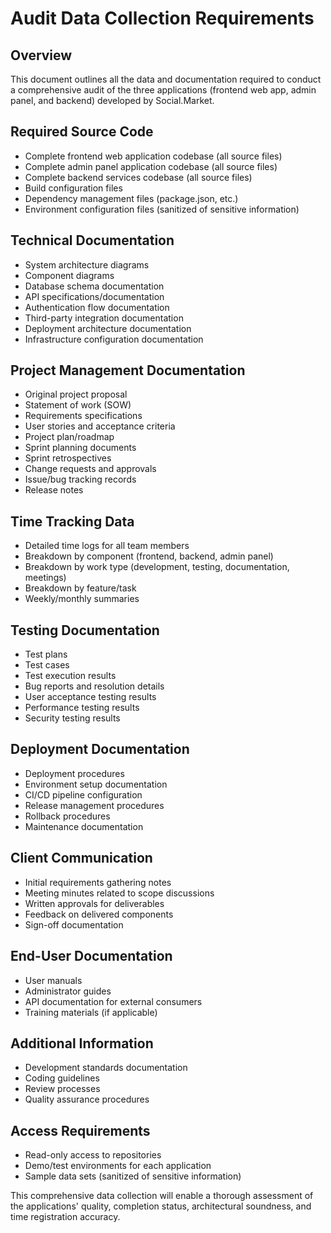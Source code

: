# Audit Data Collection Requirements

## Overview
This document outlines all the data and documentation required to conduct a comprehensive audit of the three applications (frontend web app, admin panel, and backend) developed by Social.Market.

## Required Source Code
- Complete frontend web application codebase (all source files)
- Complete admin panel application codebase (all source files)
- Complete backend services codebase (all source files)
- Build configuration files
- Dependency management files (package.json, etc.)
- Environment configuration files (sanitized of sensitive information)

## Technical Documentation
- System architecture diagrams
- Component diagrams
- Database schema documentation
- API specifications/documentation
- Authentication flow documentation
- Third-party integration documentation
- Deployment architecture documentation
- Infrastructure configuration documentation

## Project Management Documentation
- Original project proposal
- Statement of work (SOW)
- Requirements specifications
- User stories and acceptance criteria
- Project plan/roadmap
- Sprint planning documents
- Sprint retrospectives
- Change requests and approvals
- Issue/bug tracking records
- Release notes

## Time Tracking Data
- Detailed time logs for all team members
- Breakdown by component (frontend, backend, admin panel)
- Breakdown by work type (development, testing, documentation, meetings)
- Breakdown by feature/task
- Weekly/monthly summaries

## Testing Documentation
- Test plans
- Test cases
- Test execution results
- Bug reports and resolution details
- User acceptance testing results
- Performance testing results
- Security testing results

## Deployment Documentation
- Deployment procedures
- Environment setup documentation
- CI/CD pipeline configuration
- Release management procedures
- Rollback procedures
- Maintenance documentation

## Client Communication
- Initial requirements gathering notes
- Meeting minutes related to scope discussions
- Written approvals for deliverables
- Feedback on delivered components
- Sign-off documentation

## End-User Documentation
- User manuals
- Administrator guides
- API documentation for external consumers
- Training materials (if applicable)

## Additional Information
- Development standards documentation
- Coding guidelines
- Review processes
- Quality assurance procedures

## Access Requirements
- Read-only access to repositories
- Demo/test environments for each application
- Sample data sets (sanitized of sensitive information)

This comprehensive data collection will enable a thorough assessment of the applications' quality, completion status, architectural soundness, and time registration accuracy. 